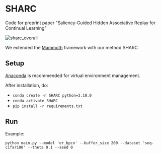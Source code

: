 # SHARC

Code for preprint paper "Saliency-Guided Hidden Associative Replay for Continual Learning"

![sharc_overall](https://github.com/AlexQilong/SHARC/assets/108171769/7216d299-ab74-43b3-a3f6-a092e23335a0)


We extended the [Mammoth](https://github.com/aimagelab/mammoth) framework with our method SHARC

## Setup

[Anaconda](https://www.anaconda.com/download) is recommended for virtual environment management.

After installation, do:
+ `conda create -n SHARC python=3.10.0`
+ `conda activate SHARC`
+ `pip install -r requirements.txt`

## Run

Example:

`python main.py --model 'er_bpcn' --buffer_size 200 --dataset 'seq-cifar100' --theta 0.1 --seed 0`
